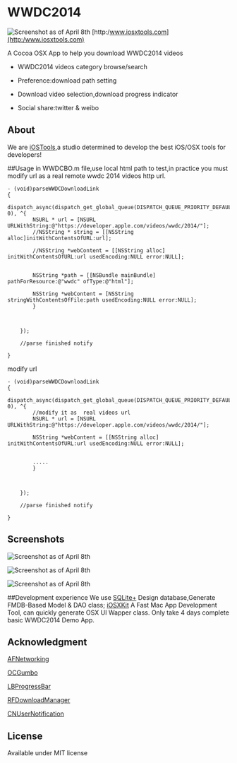 # WWDC2014
![Screenshot as of April 8th](http://www.iosxtools.com/Resource/WWDC2014_App.png)      [http:/www.iosxtools.com](http:/www.iosxtools.com)

A Cocoa OSX App to help you download WWDC2014 videos

* WWDC2014 videos category browse/search

* Preference:download path setting

* Download video selection,download progress indicator

* Social share:twitter & weibo

## About

We are [iOSTools](http:/www.iosxtools.com),a studio  determined to develop the best iOS/OSX tools for developers!

##Usage
in WWDCBO.m file,use local html path to test,in practice you must modify url as a real remote  wwdc 2014 videos http url.

```
- (void)parseWWDCDownloadLink
{
    dispatch_async(dispatch_get_global_queue(DISPATCH_QUEUE_PRIORITY_DEFAULT, 0), ^{
        NSURL * url = [NSURL URLWithString:@"https://developer.apple.com/videos/wwdc/2014/"];
        //NSString * string = [[NSString alloc]initWithContentsOfURL:url];
        
        //NSString *webContent = [[NSString alloc] initWithContentsOfURL:url usedEncoding:NULL error:NULL];
        
        
        NSString *path = [[NSBundle mainBundle] pathForResource:@"wwdc" ofType:@"html"];
        
        NSString *webContent = [NSString  stringWithContentsOfFile:path usedEncoding:NULL error:NULL];
        }
      
        
        
    });
    
    //parse finished notify
    
}

```


modify url 

```
- (void)parseWWDCDownloadLink
{
    dispatch_async(dispatch_get_global_queue(DISPATCH_QUEUE_PRIORITY_DEFAULT, 0), ^{
        //modify it as  real videos url
        NSURL * url = [NSURL URLWithString:@"https://developer.apple.com/videos/wwdc/2014/"];
        
        NSString *webContent = [[NSString alloc] initWithContentsOfURL:url usedEncoding:NULL error:NULL];
        
        
        .....
        }
      
        
        
    });
    
    //parse finished notify
    
}

```



## Screenshots

![Screenshot as of April 8th](http://www.iosxtools.com/WWDC2014/resource/WWDC2014_Main_sh_small.png)

![Screenshot as of April 8th](http://www.iosxtools.com/WWDC2014/resource/WWDC2014_Download_Selection_sh_small.png)

![Screenshot as of April 8th](http://www.iosxtools.com/WWDC2014/resource/WWDC2014_App_sh_small.png)

##Development experience
We use [SQLite+](https://itunes.apple.com/cn/app/sqlite+/id831063466?mt=12) Design database,Generate FMDB-Based Model & DAO class;
[iOSXKit](http://www.iosxkit.com/) A Fast Mac App Development Tool, can quickly generate OSX UI Wapper class.
Only take 4 days complete basic WWDC2014 Demo App.



## Acknowledgment


<p><a href="https://github.com/AFNetworking/AFNetworking">AFNetworking</a></p>
<p><a href="https://github.com/tracy-e/OCGumbo">OCGumbo</a></p>
<p><a href="https://github.com/larcus94/LBProgressBar">LBProgressBar</a></p>
<p><a href="https://github.com/bb9z/RFDownloadManager">RFDownloadManager</a></p>
<p><a href="https://github.com/phranck/CNUserNotification">CNUserNotification</a></p>


## License

Available under MIT license
